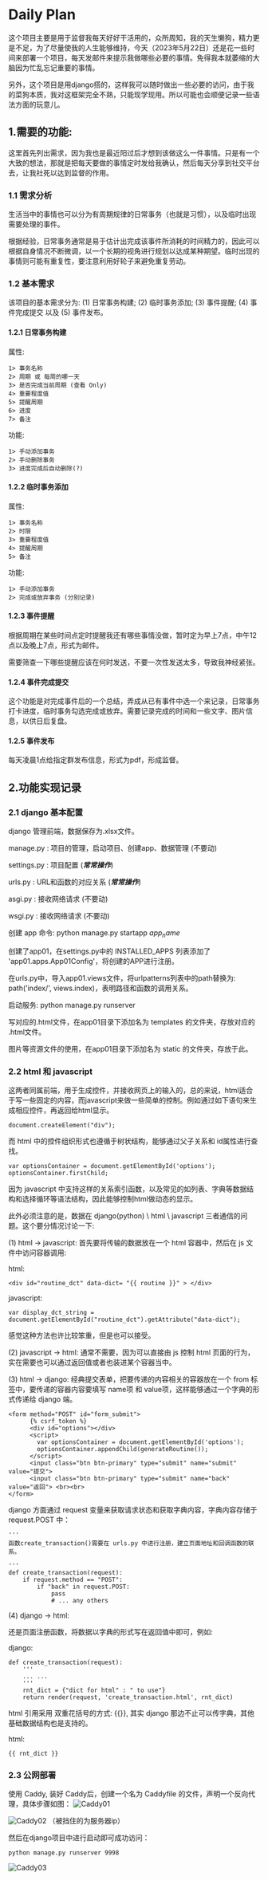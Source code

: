 # Daily Plan

这个项目主要是用于监督我每天好好干活用的，众所周知，我的天生懒狗，精力更是不足，为了尽量使我的人生能够维持，今天（2023年5月22日）还是花一些时间来部署一个项目，每天发邮件来提示我做哪些必要的事情。免得我本就萎缩的大脑因为忙乱忘记重要的事情。


另外，这个项目是用django搭的，这样我可以随时做出一些必要的访问，由于我的菜狗本质，我对这框架完全不熟，只能现学现用。所以可能也会顺便记录一些语法方面的玩意儿。

## 1.需要的功能:

这里首先列出需求，因为我也是最近阳过后才想到该做这么一件事情。只是有一个大致的想法，那就是把每天要做的事情定时发给我确认，然后每天分享到社交平台去，让我社死以达到监督的作用。

### 1.1 需求分析

生活当中的事情也可以分为有周期规律的日常事务（也就是习惯），以及临时出现需要处理的事件。

根据经验，日常事务通常是易于估计出完成该事件所消耗的时间精力的，因此可以根据自身情况不断微调，以一个长期的视角进行规划以达成某种期望。临时出现的事情则可能有重复性，要注意利用好轮子来避免重复劳动。

### 1.2 基本需求

该项目的基本需求分为: (1) 日常事务构建; (2) 临时事务添加; (3) 事件提醒; (4) 事件完成提交 以及 (5) 事件发布。

#### 1.2.1 日常事务构建

属性:

    1> 事务名称
    2> 周期 或 每周的哪一天
    3> 是否完成当前周期 (查看 Only)
    4> 重要程度值
    5> 提醒周期
    6> 进度
    7> 备注

功能:

    1> 手动添加事务
    2> 手动删除事务
    3> 进度完成后自动删除(?)

#### 1.2.2 临时事务添加

属性:

    1> 事务名称
    2> 时限
    3> 重要程度值
    4> 提醒周期
    5> 备注

功能:

    1> 手动添加事务
    2> 完成或放弃事务 (分别记录)

#### 1.2.3 事件提醒

根据周期在某些时间点定时提醒我还有哪些事情没做，暂时定为早上7点，中午12点以及晚上7点，形式为邮件。

需要筛查一下哪些提醒应该在何时发送，不要一次性发送太多，导致我神经紧张。

#### 1.2.4 事件完成提交

这个功能是对完成事件后的一个总结，弄成从已有事件中选一个来记录，日常事务打卡进度，临时事务勾选完成或放弃。需要记录完成的时间和一些文字、图片信息，以供日后复盘。

#### 1.2.5 事件发布

每天凌晨1点给指定群发布信息，形式为pdf，形成监督。

## 2.功能实现记录

### 2.1 django 基本配置

django 管理前端，数据保存为.xlsx文件。

manage.py : 项目的管理，启动项目、创建app、数据管理 (不要动)

settings.py : 项目配置 (***常常操作***)

urls.py : URL和函数的对应关系 (***常常操作***)

asgi.py : 接收网络请求 (不要动)

wsgi.py : 接收网络请求 (不要动)

创建 app 命令: python manage.py startapp $app_name$

创建了app01，在settings.py中的 INSTALLED_APPS 列表添加了 'app01.apps.App01Config'，将创建的APP进行注册。

在urls.py中，导入app01.views文件，将urlpatterns列表中的path替换为: path('index/', views.index)，表明路径和函数的调用关系。

启动服务: python manage.py runserver

写对应的.html文件，在app01目录下添加名为 templates 的文件夹，存放对应的 .html文件。

图片等资源文件的使用，在app01目录下添加名为 static 的文件夹，存放于此。

### 2.2 html 和 javascript

这两者同属前端，用于生成控件，并接收网页上的输入的，总的来说，html适合于写一些固定的内容，而javascript来做一些简单的控制。例如通过如下语句来生成相应控件，再返回给html显示。

```
document.createElement("div");
```

而 html 中的控件组织形式也遵循于树状结构，能够通过父子关系和 id属性进行查找。

```
var optionsContainer = document.getElementById('options');
optionsContainer.firstChild;
```

因为 javascript 中支持这样的关系索引函数，以及常见的如列表、字典等数据结构和选择循环等语法结构，因此能够控制html做动态的显示。

此外必须注意的是，数据在 django(python) \ html \ javascript 三者通信的问题。这个要分情况讨论一下:

(1) html -> javascript: 首先要将传输的数据放在一个 html 容器中，然后在 js 文件中访问容器调用:

html:
```
<div id="routine_dct" data-dict= "{{ routine }}" > </div>
```

javascript:
```
var display_dct_string = document.getElementById("routine_dct").getAttribute("data-dict");
```

感觉这种方法也许比较笨重，但是也可以接受。

(2) javascript -> html: 通常不需要，因为可以直接由 js 控制 html 页面的行为，实在需要也可以通过返回值或者也装进某个容器当中。

(3) html -> django: 经典提交表单，把要传递的内容相关的容器放在一个 from 标签中，要传递的容器内容要填写 name项 和 value项，这样能够通过一个字典的形式传递给 django 端。

```
<form method="POST" id="form_submit">
      {% csrf_token %}
      <div id="options"></div>
      <script>
        var optionsContainer = document.getElementById('options');
        optionsContainer.appendChild(generateRoutine());
      </script>
      <input class="btn btn-primary" type="submit" name="submit" value="提交">
      <input class="btn btn-primary" type="submit" name="back" value="返回"> <br><br>
</form>
```

django 方面通过 request 变量来获取请求状态和获取字典内容，字典内容存储于 request.POST 中：

```
'''
函数create_transaction()需要在 urls.py 中进行注册，建立页面地址和回调函数的联系。

'''
def create_transaction(request):
    if request.method == "POST":
        if "back" in request.POST:
            pass
            # ... any others
```

(4) django -> html:

还是页面注册函数，将数据以字典的形式写在返回值中即可，例如:

django:
```
def create_transaction(request):
    '''
    ... ...
    '''
    rnt_dict = {"dict for html" : " to use"}
    return render(request, 'create_transaction.html', rnt_dict)
```

html 引用采用 双重花括号的方式: {{}}, 其实 django 那边不止可以传字典，其他基础数据结构也是支持的。

html:
```
{{ rnt_dict }}
```

### 2.3 公网部署

使用 Caddy, 装好 Caddy后，创建一个名为 Caddyfile 的文件，声明一个反向代理，具体步骤如图：
![Caddy01](imgs/01.png)

![Caddy02](imgs/02.png)
（被挡住的为服务器ip）

然后在django项目中进行启动即可成功访问：

```
python manage.py runserver 9998
```
![Caddy03](imgs/03.png)
